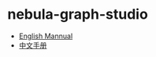# nebula-graph-studio
- [English Mannual](./docs/nebula-graph-studio-user-guide-en.md)
- [中文手册](./docs/nebula-graph-studio-user-guide-cn.md)
